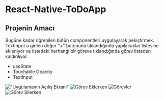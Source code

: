 # React-Native-ToDoApp
## Projenin Amacı
Bugüne kadar öğrenilen bütün componentleri uygulayarak pekiştirmek.
TextInput a girilen değer "+" butonuna tıklandığında yapılacaklar listesine ekleniyor ve listedeki herhangi bir göreve tıklandığında görev listeden kaldırılıyor.
* useState
* Touchable Opacity
* TextInput

!["Uygulamanın Açılış Ekranı"](https://i.hizliresim.com/au2rc4o.png)
![Görev Eklerken](https://i.hizliresim.com/bmpkukq.png)
![Görevler](https://i.hizliresim.com/7ob9qst.png)
![Görev Silerken](https://i.hizliresim.com/1hqvg6i.png)
